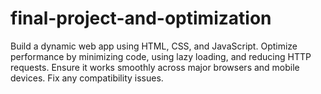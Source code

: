 # final-project-and-optimization
Build a dynamic web app using HTML, CSS, and JavaScript. Optimize performance by minimizing code, using lazy loading, and reducing HTTP requests. Ensure it works smoothly across major browsers and mobile devices. Fix any compatibility issues. 
